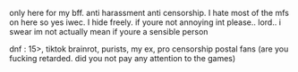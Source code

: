 only here for my bff. anti harassment anti censorship. I hate most of the mfs on here so yes iwec. I hide freely. if youre not annoying int please.. lord.. i swear im not actually mean if youre a sensible person

dnf : 15>, tiktok brainrot, purists, my ex, pro censorship postal fans (are you fucking retarded. did you not pay any attention to the games)
